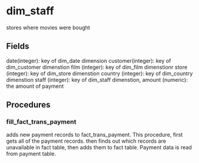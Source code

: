 # dim_staff
stores where movies were bought

## Fields
date(integer): key of dim_date dimension
customer(integer): key of dim_customer dimenstion
film (integer): key of dim_film dimenstionr
store (integer): key of dim_store dimenstion
country (integer): key of dim_country dimenstion
staff (integer): key of dim_staff dimenstion,
amount (numeric): the amount of payment

## Procedures
### fill_fact_trans_payment
adds new payment records to fact_trans_payment.
This procedure, first gets all of the payment records. then finds out which records are unavailable in fact table, then adds them to fact table. Payment data is read from payment table. 